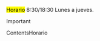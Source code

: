 <mark class="hltr-proton-c">Horario</mark> 8:30/18:30 Lunes a jueves. 


> [!important]
> ContentsHorario 